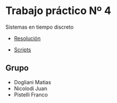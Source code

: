 # Trabajo práctico Nº 4

Sistemas en tiempo discreto 

* [Resolución](https://github.com/matias-dogliani/robotic_repo/blob/master/Tp4/Tp4.ipynb)

* [Scripts](https://github.com/matias-dogliani/robotic_repo/tree/master/Tp4/script)  

## Grupo 

* Dogliani Matias
* Nicolodi Juan 
* Pistelli Franco 

